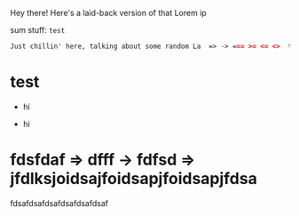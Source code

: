 Hey there! Here's a laid-back version of that Lorem ip

sum stuff: `test`

```markdown
Just chillin' here, talking about some random La  => -> === >= <= <>  tin-sounding words. You know, the usual "dolor sit amet" jazz. No big deal, just keeping it casual => -> ===.
```

# test

* hi

* hi

# fdsfdaf => dfff -> fdfsd => jfdlksjoidsajfoidsapjfoidsapjfdsa

fdsafdsafdsafdsafdsafdsaf

##
